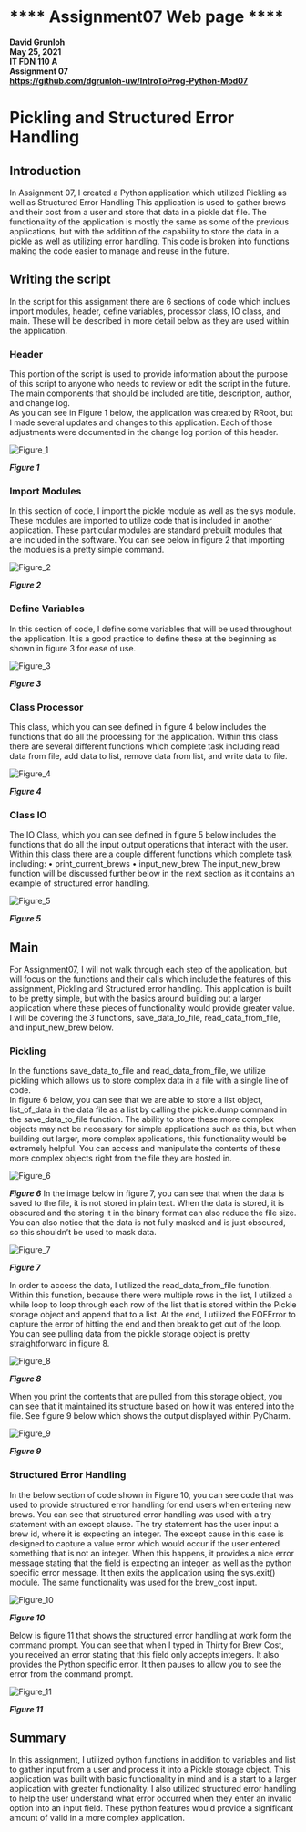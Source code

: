 # **** Assignment07 Web page ****
**David Grunloh**  
**May 25, 2021**  
**IT FDN 110 A**  
**Assignment 07**  
**https://github.com/dgrunloh-uw/IntroToProg-Python-Mod07**

# Pickling and Structured Error Handling
## Introduction
In Assignment 07, I created a Python application which utilized Pickling as well as Structured Error Handling   This application is used to gather brews and their cost from a user and store that data in a pickle dat file.  The functionality of the application is mostly the same as some of the previous applications, but with the addition of the capability to store the data in a pickle as well as utilizing error handling.  This code is broken into functions making the code easier to manage and reuse in the future.      
## Writing the script
In the script for this assignment there are 6 sections of code which inclues import modules, header, define variables, processor class, IO class, and main.  These will be described in more detail below as they are used within the application.
### Header
This portion of the script is used to provide information about the purpose of this script to anyone who needs to review or edit the script in the future.  The main components that should be included are title, description, author, and change log.  
As you can see in Figure 1 below, the application was created by RRoot, but I made several updates and changes to this application.   Each of those adjustments were documented in the change log portion of this header. 

 ![Figure_1](https://github.com/dgrunloh-uw/IntroToProg-Python-Mod07/blob/main/docs/Figure_1.png "[Figure_1]") 
 
___Figure 1___

### Import Modules
In this section of code, I import the pickle module as well as the sys module.  These modules are imported to utilize code that is included in another application.  These particular modules are standard prebuilt modules that are included in the software.   You can see below in figure 2 that importing the modules is a pretty simple command. 
 
 ![Figure_2](https://github.com/dgrunloh-uw/IntroToProg-Python-Mod07/blob/main/docs/Figure_2.png "[Figure_2]")
  
___Figure 2___
### Define Variables
In this section of code, I define some variables that will be used throughout the application.   It is a good practice to define these at the beginning as shown in figure 3 for ease of use. 

![Figure_3](https://github.com/dgrunloh-uw/IntroToProg-Python-Mod07/blob/main/docs/Figure_3.png "[Figure_3]")
 
___Figure 3___ 

### Class Processor
This class, which you can see defined in figure 4 below includes the functions that do all the processing for the application.   Within this class there are several different functions which complete task including read data from file, add data to list, remove data from list, and write data to file.   

![Figure_4](https://github.com/dgrunloh-uw/IntroToProg-Python-Mod07/blob/main/docs/Figure_4.png "[Figure_4]")

___Figure 4___

### Class IO
The IO Class, which you can see defined in figure 5 below includes the functions that do all the input output operations that interact with the user.  Within this class there are a couple different functions which complete task including: 
•	print_current_brews
•	input_new_brew
The input_new_brew function will be discussed further below in the next section as it contains an example of structured error handling.   

![Figure_5](https://github.com/dgrunloh-uw/IntroToProg-Python-Mod07/blob/main/docs/Figure_5.png "[Figure_5]")

___Figure 5___

## Main
For Assignment07, I will not walk through each step of the application, but will focus on the functions and their calls which include the features of this assignment, Pickling and Structured error handling.   This application is built to be pretty simple, but with the basics around building out a larger application where these pieces of functionality would provide greater value.   I will be covering the 3 functions, save_data_to_file, read_data_from_file, and input_new_brew below. 
### Pickling
In the functions save_data_to_file and read_data_from_file, we utilize pickling which allows us to store complex data in a file with a single line of code.   
In figure 6 below, you can see that we are able to store a list object, list_of_data in the data file as a list by calling the pickle.dump command in the save_data_to_file function.  The ability to store these more complex objects may not be necessary for simple applications such as this, but when building out larger, more complex applications, this functionality would be extremely helpful.   You can access and manipulate the contents of these more complex objects right from the file they are hosted in.  
 
 ![Figure_6](https://github.com/dgrunloh-uw/IntroToProg-Python-Mod07/blob/main/docs/Figure_6.png "[Figure_6]")
 
___Figure 6___
In the image below in figure 7, you can see that when the data is saved to the file, it is not stored in plain text.   When the data is stored, it is obscured and the storing it in the binary format can also reduce the file size.   You can also notice that the data is not fully masked and is just obscured, so this shouldn’t be used to mask data.  

![Figure_7](https://github.com/dgrunloh-uw/IntroToProg-Python-Mod07/blob/main/docs/Figure_7.png "[Figure_7]")

___Figure 7___

In order to access the data, I utilized the read_data_from_file function.  Within this function, because there were multiple rows in the list, I utilized a while loop to loop through each row of the list that is stored within the Pickle storage object and append that to a list.   At the end, I utilized the EOFError to capture the error of hitting the end and then break to get out of the loop.  You can see pulling data from the pickle storage object is pretty straightforward in figure 8.

![Figure_8](https://github.com/dgrunloh-uw/IntroToProg-Python-Mod07/blob/main/docs/Figure_8.png "[Figure_8]")

___Figure 8___

When you print the contents that are pulled from this storage object, you can see that it maintained its structure based on how it was entered into the file.  See figure 9 below which shows the output displayed within PyCharm.
 
 ![Figure_9](https://github.com/dgrunloh-uw/IntroToProg-Python-Mod07/blob/main/docs/Figure_9.png "[Figure_9]")
 
___Figure 9___

### Structured Error Handling
In the below section of code shown in Figure 10, you can see code that was used to provide structured error handling for end users when entering new brews.   You can see that structured error handling was used with a try statement with an except clause.  The try statement has the user input a brew id, where it is expecting an integer.   The except cause in this case is designed to capture a value error which would occur if the user entered something that is not an integer.  When this happens, it provides a nice error message stating that the field is expecting an integer, as well as the python specific error message.  It then exits the application using the sys.exit() module.   The same functionality was used for the brew_cost input.  

![Figure_10](https://github.com/dgrunloh-uw/IntroToProg-Python-Mod07/blob/main/docs/Figure_10.png "[Figure_10]")

___Figure 10___

Below is figure 11 that shows the structured error handling at work form the command prompt.  You can see that when I typed in Thirty for Brew Cost, you received an error stating that this field only accepts integers.  It also provides the Python specific error.  It then pauses to allow you to see the error from the command prompt.  
 
 ![Figure_11](https://github.com/dgrunloh-uw/IntroToProg-Python-Mod07/blob/main/docs/Figure_11.png "[Figure_11]")
 
___Figure 11___

## Summary
In this assignment, I utilized python functions in addition to variables and list to gather input from a user and process it into a Pickle storage object.   This application was built with basic functionality in mind and is a start to a larger application with greater functionality.   I also utilized structured error handling to help the user understand what error occurred when they enter an invalid option into an input field.  These python features would provide a significant amount of valid in a more complex application.  
